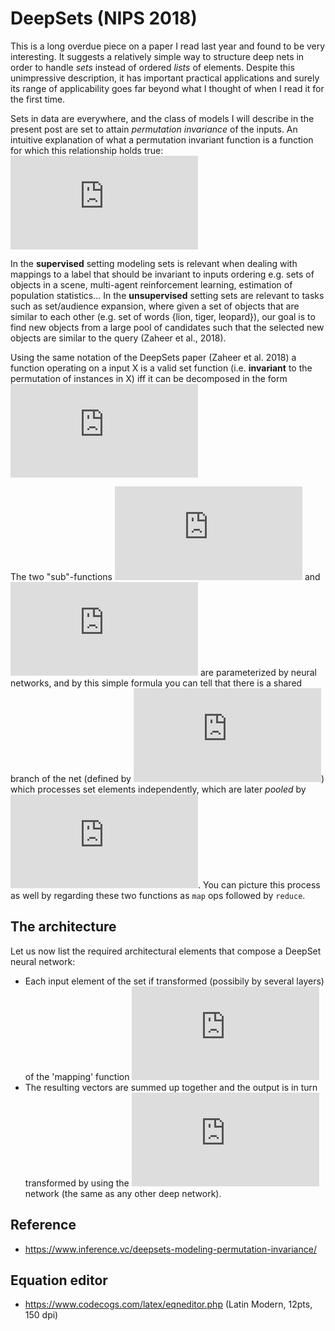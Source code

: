 # DeepSets (NIPS 2018)

This is a long overdue piece on a paper I read last year and found to be very interesting. 
It suggests a relatively simple way to structure deep nets in order to handle *sets* instead of ordered *lists* of elements.
Despite this unimpressive description, it has important practical applications and surely its range of applicability goes far
beyond what I thought of when I read it for the first time.

Sets in data are everywhere, and the class of models I will describe in the present post are set to attain *permutation invariance*
of the inputs. An intuitive explanation of what a permutation invariant function is a function for which this relationship holds true:
![perm](https://latex.codecogs.com/gif.latex?%5Cdpi%7B150%7D%20%5Clarge%20f%28a%2C%20b%2C%20c%29%20%3D%20f%28b%2C%20c%2C%20a%29%20%3D%20f%28c%2C%20b%2C%20a%29)

In the **supervised** setting modeling sets is relevant when dealing with mappings to a label that should be invariant to inputs ordering
e.g. sets of objects in a scene, multi-agent reinforcement learning, estimation of population statistics...
In the **unsupervised** setting sets are relevant to tasks such as set/audience expansion, where given a set of objects that are similar to 
each other (e.g. set of words {lion, tiger, leopard}), our goal is to find new objects from a large pool of candidates such that 
the selected new objects are similar to the query (Zaheer et al., 2018).

Using the same notation of the DeepSets paper (Zaheer et al. 2018) a function operating on a input X is a valid set function 
(i.e. **invariant** to the permutation of instances in X) iff it can be decomposed in the form ![t](https://latex.codecogs.com/gif.latex?%5Cdpi%7B150%7D%20%5Clarge%20%5Crho%28%5Csum_%7Bx%20%5Cepsilon%20X%7D%20%5Cphi%28x%29%29)

The two "sub"-functions ![rho](https://latex.codecogs.com/gif.latex?%5Cdpi%7B150%7D%20%5Clarge%20%5Crho) and
![phi](https://latex.codecogs.com/gif.latex?%5Cdpi%7B150%7D%20%5Clarge%20%5Cphi) are parameterized by neural networks, and by this 
simple formula you can tell that there is a shared branch of the net (defined by ![phi](https://latex.codecogs.com/gif.latex?%5Cdpi%7B150%7D%20%5Clarge%20%5Cphi))
which processes set elements independently, which are later *pooled* by ![rho](https://latex.codecogs.com/gif.latex?%5Cdpi%7B150%7D%20%5Clarge%20%5Crho).
You can picture this process as well by regarding these two functions as `map` ops followed by `reduce`.

## The architecture

Let us now list the required architectural elements that compose a DeepSet neural network:
- Each input element of the set if transformed (possibily by several layers) of the 'mapping' function ![phi](https://latex.codecogs.com/gif.latex?%5Cdpi%7B150%7D%20%5Clarge%20%5Cphi)
- The resulting vectors are summed up together and the output is in turn transformed by using the ![rho](https://latex.codecogs.com/gif.latex?%5Cdpi%7B150%7D%20%5Clarge%20%5Crho)
network (the same as any other deep network).


 

## Reference
- https://www.inference.vc/deepsets-modeling-permutation-invariance/

## Equation editor
- https://www.codecogs.com/latex/eqneditor.php (Latin Modern, 12pts, 150 dpi)